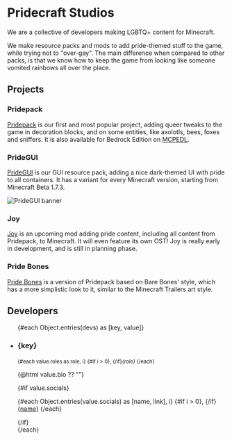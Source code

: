 <!-- Copyright (c) 2023-2024 Pridecraft Studios & contributors
	 SPDX-License-Identifier: CC-BY-SA-4.0
	 https://git.pridecraft.gay/website/blob/HEAD/LICENSE-CC-BY-SA-4.0 -->
<script lang="ts">
import '../developers.scss';
import devs from '$lib/vars/devs.yaml';

import Picture from '$lib/components/Picture.svelte';

import SocialsMap from '$lib/socials';

import { Socials, Donate } from '$lib/boilerplate';
</script>

# Pridecraft Studios

We are a collective of developers making LGBTQ+ content for Minecraft.

We make resource packs and mods to add pride-themed stuff to the game, while trying not to "over-gay".
The main difference when compared to other packs,
is that we know how to keep the game from looking like someone vomited rainbows all over the place.

<Donate/>

## Projects

### Pridepack

[Pridepack](pridepack) is our first and most popular project, adding queer tweaks to the game in decoration blocks,
and on some entities, like axolotls, bees, foxes and sniffers.
It is also available for Bedrock Edition on [MCPEDL](https://mcpedl.com/pridepack).

<Picture name="pridepack/banner" order="avif" original="avif"
	alt="The Pride Pack banner, featuring a rainbow bed, a bii, an aroace axolotl, a sleeping fox,
		chiseled bookshelves with rainbow-colored books, and a gay flag painting."
/>

### PrideGUI

[PrideGUI](pridegui) is our GUI resource pack, adding a nice dark-themed UI with pride to all containers.
It has a variant for every Minecraft version, starting from Minecraft Beta 1.7.3.

![PrideGUI banner](https://cdn.modrinth.com/data/6mcKx2Pb/images/05250c177741152dca8e964ea47a3806d23d4432.png)

### Joy

[Joy](joy) is an upcoming mod adding pride content,
including all content from Pridepack, to Minecraft.
It will even feature its own OST!
Joy is really early in development, and is still in planning phase.

### Pride Bones

[Pride Bones](pridebones) is a version of Pridepack based on Bare Bones' style,
which has a more simplistic look to it, similar to the Minecraft Trailers art style.

<Picture name="pridebones/banner" order="avif" original="avif"
	alt="The Pride Pack banner, featuring a rainbow bed, a bii, an aroace axolotl, a sleeping fox,
		chiseled bookshelves with rainbow-colored books, and a gay flag painting."
/>

<Socials />

## Developers

<ul class="developers">
	{#each Object.entries(devs) as [key, value]}
		<li class="{key}">
			<span>
				<span class="heading">
					<img src="{value.avatar}" width="96" height="96" loading="lazy" aria-labelledby="{key}" alt="" hidden/>
					<h3 id="{key}">{key}</h3>
					<small class="roles">
						<!-- https://github.com/sveltejs/svelte/issues/7473#issuecomment-1606105476 is frankly clever -->
						{#each value.roles as role, i}
							{#if i > 0}, {/if}<i title="{role}">{role}</i>
						{/each}
					</small>
				</span>
				<p class="bio">{@html value.bio ?? ""}</p>
				{#if value.socials}
					<p class="links">
					{#each Object.entries(value.socials) as [name, link], i}
						{#if i > 0}, {/if}<a rel="me" href="{link}" title="{SocialsMap[name]}">{name}</a>
					{/each}
					</p>
				{/if}
			</span>
		</li>
	{/each}
</ul>

